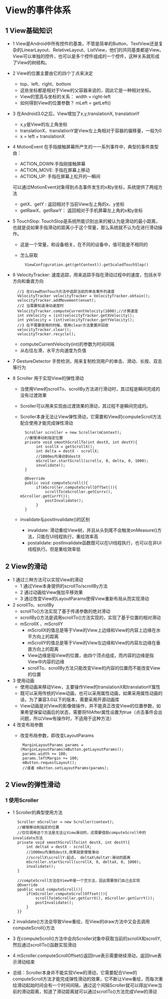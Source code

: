 # View的事件体系
## 1 View基础知识
- 1 View是Android中所有控件的基类，不管是简单的Button、TextView还是复杂的LinearLayout、RelativeLayout、ListView，他们的共同基类都是View。View可以单独的控件，也可以是多个控件组成的一个控件，这种关系就形成了View的树结构。
- 2 View的位置主要由它的四个丁点来决定
    - top、left、right、bottom
    - 这些坐标都是相对于View的父容器来说的，因此它是一种相对坐标。
    - View的宽高与坐标的关系： width = right-left
    - 如何得到View的位置参数？ mLeft = getLeft()
- 3 在Android3.0之后，View增加了x,y,translationX, translationY
    - x,y是View的左上角坐标
    - translationX、translationY是View左上角相对于容器的偏移量，一般为0
    - x = left + translationX
- 4 MotionEvent 
    在手指接触屏幕所产生的一一系列事件中，典型的事件类型由：
    - ACTION_DOWN:手指刚接触屏幕
    - ACTION_MOVE: 手指在屏幕上移动
    - ACTION_UP: 手指在屏幕上松开的一瞬间
   
   可以通过MotionEvent对象得到点击事件发生的x和y坐标，系统提供了两组方法
   - getX、getY : 返回相对于当前View左上角的x、y坐标
   - getRawX、getRawY： 返回相对于手机屏幕左上角的x和y坐标
- 5 TouchSlop: TouchSlop是系统所能识别出来的被认为是滑动的最小距离，也就是说如果手指滑动的距离小于这个常量，那么系统就不认为在进行滑动操作。
   - 这是一个常量，和设备相关，在不同的设备中，值可能是不相同的
   - 怎么获取 
   
           ViewConfiguration.get(getContext)).getScaledTouchSlop()

- 6 VelocityTracker: 速度追踪，用来追踪手指在滑动过程中的速度，包括水平方向和垂直方向
       
        //1 在View的onTouch方法中追踪当前的单击事件的速度
        VelocityTracker velocityTracker = VelocityTracker.obtain();
        velocityTracker.addMovement(envet);
        //2 当需要知道滑动速度时
        VelocityTracker.computeCurrentVelocity(1000);//计算速度
        int xVelocity = (int)velocityTracker.getXVelocity();
        int yVelocity = (int)velocityTracker.getYVelocity();       
        //3 在不需要使用的时候，使用clear方法重置并回收
        velocityTracker.clear();
        velocityTracker.recycle();
    
   - computeCurrentVelocity(int)的参数为时间间隔
   - 从右往左滑，水平方向速度为负值

- 7 GestureDetector 手势检测，用来复制检测用户的单击、滑动、长按、双击等行为
- 8 Scroller 用于实现View的弹性滑动
   - 当使用View的scrollTo、scrollBy方法进行滑动时，其过程是瞬间完成的没有过渡效果
   - Scroller可以用来实现由过渡效果的滑动，其过程不是瞬间完成的。
   - Scroller本身无法让View弹性滑动，它需要和View的computeScroll方法配合使用才能完成弹性滑动
        
           Scroller scroller = new Scroller(mContext);
           //缓慢滑动到指定位置
           private void smoothScrollTo(int destX, int destY){
                int scollX = getScrollX();
                int delta = destX - scrollX;
                //1000ms内滑动到destX
                mScroller.startScroll(scrollx, 0, delta, 0, 1000);
                invalidate();
           }
           
           @Override
           public void computeScroll(){
                if(mScroller.computeScrollOffSet()){
                    scrollTo(mScroller.getCurrx(), mScroller.getCurrY());
                    postInvalidate();
                }
           }
           
   - invalidate与postInvalidate()的区别
        - invalidate: 滑动重绘View树，并且从头到尾不会触发onMeasure()方法，只能在UI线程执行，重绘效率高
        - postalidate: postInvalidate函数既可以在UI线程执行，也可以在非UI线程执行。但是重绘效率低
        
## 2 View的滑动        
- 1 通过三种方法可以实现View的滑动
    - 1 通过View本身提供的scrollTo/scrollBy方法
    - 2 通过动画给View施加平移效果
    - 3 通过改变View的LayoutParams使得View重新布局从而实现滑动
- 2 scrollTo、scrollBy
     - scrollTo()方法实现了基于传递参数的绝对滑动
     - scrollBy()方法是调用scrollTo()方法实现的，实现了基于位置的相对滑动
     - mScrollX 、mScrollY
        - mScrollX的值总是等于View的View上边缘和View的内容上边缘在水平方向上的距离
        - mScrollY的值总是等于View的View左边缘和View的内容左边缘在垂直方向上的距离
        - View边缘是指View的位置，由四个顶点组成，而内容的边缘是指View中内容的边缘
        - scrollTo、scrollBy方法只能改变View的内容的位置而不能改变View的位置
- 3 使用动画        
     - 使用动画来移动View，主要操作View的translationX和translationY属性
     - 既可以采用传统的View动画，也可以采用属性动画，如果采用属性动画的话，为了兼容3.0以下的版本，需要采用开源动画库
     - View动画是对View的影像做操作，并不能真正改变View的位置参数，如果希望保留动画后的状态，需要将fillAfter属性设置为true（点击事件会出问题，所以View有操作时，不适用于这种方法）
 - 4 改变布局参数
     - 改变布局参数，即改变LayoutParams
           
            MarginLayoutParams params = (MarginLayoutParams)mButton.getLayoutParams();
            params.width += 100;
            params.leftMargin += 100;
            mButton.requestLayout();
            //或者 mButton.setLayoutParams(params);

## 2 View的弹性滑动
### 1 使用Scroller
- 1 Scroller的典型使用方法
    
        Scroller mScroller = new Scroller(context);
        //缓慢移动到指定的位置
        //仅仅调用这个方法是无法让View滑动的，还需要借助computeScroll中的invalidate方法
        private void smoothScrollTo(int destX, int destY){
            int deltaX = destX - scrollX;
            //1000ms内滑向destX,效果就是慢慢滑动
            //scrollX\scrollY:起点， deltaX\deltaY:滑动的距离
            mScroller.startScroll(scrollX, 0, deltaX, 0, 1000);
            invalidate();
        }
   
        //compteScroll方法在View中是一个空方法，因此需要我们自己去实现    
        @Override
        ppublic void computeScroll(){
            if(mScroller.computeScrollOffset()){
                scrollTo(mScroller.getCurrX(), mScroller.getCurrY());
                postInvalidate();
            }
        }}
- 2 invalidate()方法会导致View重绘，在View的draw方法中又会去调用computeScroll()方法
- 3 在computeScroll()方法中会向Scroller对象中获取当前的scrollX和scrollY,然后通过scrollTo()函数实现滑动
- 4 mScroller.computeScrollOffset()返回true表示需要继续滑动，返回true表示滑动结束
- 总结：Scroller本身并不能实现View的滑动，它需要配合View的computeScroll方法才能完成弹性滑动的效果，它不断让View重绘，而每次重绘滑动起始时间会有一个时间间隔，通过这个间隔Scroller就可以得出View当前的滑动距离，知道了滑动距离就可以通过scrollTo()方法完成View的滑动
       
        
        